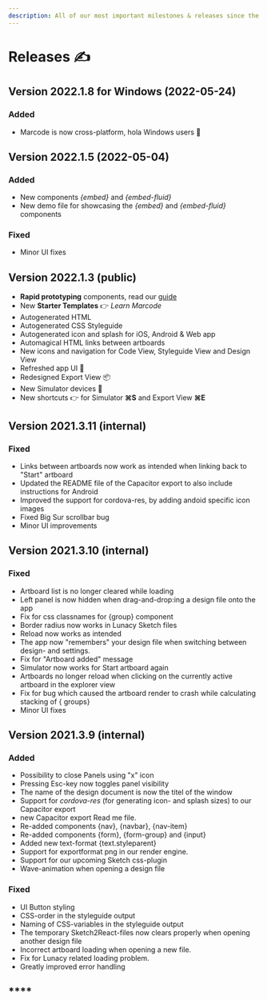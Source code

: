 ```yaml
---
description: All of our most important milestones & releases since the very beginning
---
```


# Releases ✍️

## Version 2022.1.8 for Windows (2022-05-24)

### Added

* Marcode is now cross-platform, hola Windows users 🎉

## Version 2022.1.5 (2022-05-04)

### Added

* New components _{embed}_ and _{embed-fluid}_
* New demo file for showcasing the _{embed}_ and _{embed-fluid}_ components

### Fixed

* Minor UI fixes

## Version 2022.1.3 (public)

* **Rapid prototyping** components, read our [guide](https://code.sketch2react.io/how-to-use-our-prototype-components/)
* New **Starter Templates** 👉 _Learn Marcode_
* Autogenerated HTML
* Autogenerated CSS Styleguide
* Autogenerated icon and splash for iOS, Android & Web app
* Automagical HTML links between artboards
* New icons and navigation for Code View, Styleguide View and Design View
* Refreshed app UI 🎨
* Redesigned Export View 📦
* New Simulator devices 📱
* New shortcuts 👉 for Simulator **⌘S** and Export View **⌘E**



## Version 2021.3.11 (internal)

### Fixed

* Links between artboards now work as intended when linking back to "Start" artboard
* Updated the README file of the Capacitor export to also include instructions for Android
* Improved the support for cordova-res, by adding andoid specific icon images
* Fixed Big Sur scrollbar bug
* Minor UI improvements

## Version 2021.3.10 (internal)

### Fixed

* Artboard list is no longer cleared while loading
* Left panel is now hidden when drag-and-drop:ing a design file onto the app
* Fix for css classnames for {group} component
* Border radius now works in Lunacy Sketch files
* Reload now works as intended
* The app now "remembers" your design file when switching between design- and settings.
* Fix for "Artboard added" message
* Simulator now works for Start artboard again
* Artboards no longer reload when clicking on the currently active artboard in the explorer view
* Fix for bug which caused the artboard render to crash while calculating stacking of { groups}
* Minor UI fixes



## Version 2021.3.9 (internal)

### **Added**

* Possibility to close Panels using "x" icon
* Pressing Esc-key now toggles panel visibility
* The name of the design document is now the titel of the window
* Support for _cordova-res_ (for generating icon- and splash sizes) to our Capacitor export
* new Capacitor export Read me file.
* Re-added components {nav}, {navbar}, {nav-item}
* Re-added components {form}, {form-group} and {input}
* Added new text-format {text.styleparent}
* Support for exportformat png in our render engine.
* Support for our upcoming Sketch css-plugin
* Wave-animation when opening a design file

### Fixed

* UI Button styling
* CSS-order in the styleguide output
* Naming of CSS-variables in the styleguide output
* The temporary Sketch2React-files now clears properly when opening another design file
* Incorrect artboard loading when opening a new file.&#x20;
* Fix for Lunacy related loading problem.
* Greatly improved error handling

## ****

